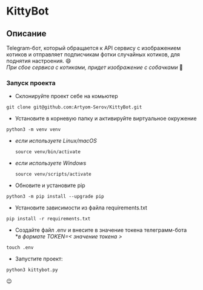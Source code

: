 # KittyBot
## Описание
Telegram-бот, который обращается к API сервису с изображением котиков и отправляет подписчикам фотки случайных котиков, для поднятия настроения. :smile:
<br />
*При сбое сервиса с котиками, придет изображение с собачками* :dog:

### Запуск проекта
- Склонируйте проект себе на комьютер
```
git clone git@github.com:Artyom-Serov/KittyBot.git
``` 
- Установите в корневую папку и активируйте виртуальное окружение
```
python3 -m venv venv
```
- *если используете Linux/macOS*

    ```
    source venv/bin/activate
    ```

- *если используете Windows*

    ```
    source venv/scripts/activate
    ```
- Обновите и установите pip
```
python3 -m pip install --upgrade pip
```
- Установите зависимости из файла requirements.txt
```
pip install -r requirements.txt
```
- Создайте файл .env и внесите в значение токена телеграмм-бота
<br />**в формате TOKEN=< значение токена >*
```
touch .env
```
- Запустите проект:
```
python3 kittybot.py
```
:wink:

